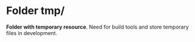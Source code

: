 # Folder tmp/

**Folder with temporary resource**. Need for build tools and store temporary files in development.
